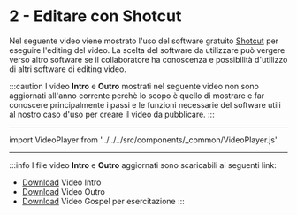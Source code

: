 # 2 - Editare con Shotcut

Nel seguente video viene mostrato l'uso del software gratuito [Shotcut](https://www.shotcut.org/) per eseguire l'editing del video. La scelta del software da utilizzare può vergere verso altro software se il collaboratore ha conoscenza e possibilità d'utilizzo di altri software di editing video.

:::caution
 I video **Intro** e **Outro** mostrati nel seguente video non sono aggiornati all'anno corrente perchè lo scopo è quello di mostrare e far conoscere principalmente i passi e le funzioni necessarie del software utili al nostro caso d'uso per creare il video da pubblicare. 
:::

---

import VideoPlayer from '../../../src/components/_common/VideoPlayer.js'

<VideoPlayer url='https://www.youtube.com/watch?v=S3c87jhuhmo&ab_channel=TeamMedia' />

---

:::info
I file video **Intro** e **Outro** aggiornati sono scaricabili ai seguenti link:

- [Download](https://drive.google.com/file/d/1arpEOa-N6d277Yka9hJKVHOb0xtWuUOI/view?usp=sharing)  Video Intro
- [Download](https://drive.google.com/file/d/14UmMyubqJeQa5elu-QJl5iE81fpFHYjZ/view?usp=sharing)  Video Outro 
- [Download](https://drive.google.com/file/d/1gRXDwjzvID5XiZttSvftzdnPa-lYDrfu/view?usp=share_link)  Video Gospel per esercitazione 
:::

